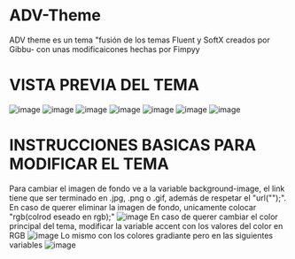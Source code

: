 # ADV-Theme
ADV theme es un tema "fusión de los temas Fluent y SoftX creados por Gibbu- con unas modificaicones hechas por Fimpyy

# VISTA PREVIA DEL TEMA

![image](https://user-images.githubusercontent.com/91708122/198416774-45963557-aaf3-4c7f-8688-4a73b5f028d4.png)
![image](https://user-images.githubusercontent.com/91708122/198416809-36720840-349e-42d7-8b53-a11e19ba1653.png)
![image](https://user-images.githubusercontent.com/91708122/198416830-0916411d-86e9-443d-ad1a-71d6191a0cd2.png)
![image](https://user-images.githubusercontent.com/91708122/198416922-5514bd13-cc7b-408a-bd32-7232254b60ea.png)
![image](https://user-images.githubusercontent.com/91708122/198416953-3f7d7b9f-129b-4281-be5d-29a5369dfd2a.png)
![image](https://user-images.githubusercontent.com/91708122/198416995-7ad750d1-efd1-4ccc-93e8-7ec3fe74ed5a.png)
![image](https://user-images.githubusercontent.com/91708122/198417040-cb3fc187-45d0-4bb1-87e3-84cf09413157.png)

# INSTRUCCIONES BASICAS PARA MODIFICAR EL TEMA
Para cambiar el imagen de fondo ve a la variable background-image, el link tiene que ser terminado en .jpg, .png o .gif, además de respetar el "url("");".
En caso de querer eliminar la imagen de fondo, unicamente colocar "rgb(colrod eseado en rgb);"
![image](https://user-images.githubusercontent.com/91708122/198416019-1fcfe9a1-d05d-4825-85c0-a6d6875152ab.png)
En caso de querer cambiar el color principal del tema, modificar la variable accent con los valores del color en RGB 
![image](https://user-images.githubusercontent.com/91708122/198416075-0ab8aed6-21cf-4268-beda-ab0aed7aede2.png)
Lo mismo con los colores gradiante pero en las siguientes variables
![image](https://user-images.githubusercontent.com/91708122/198416156-b1cca407-14a6-4075-a0a2-0978aced5ad2.png)

